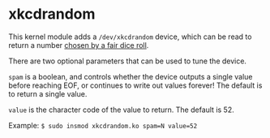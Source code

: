 xkcdrandom
==========

This kernel module adds a `/dev/xkcdrandom` device, which can be read to return a number [chosen by a fair dice roll](https://xkcd.com/221/).

There are two optional parameters that can be used to tune the device.

`spam` is a boolean, and controls whether the device outputs a single value before reaching EOF, or continues to write out values forever! The default is to return a single value.

`value` is the character code of the value to return. The default is 52.

Example: `$ sudo insmod xkcdrandom.ko spam=N value=52`
